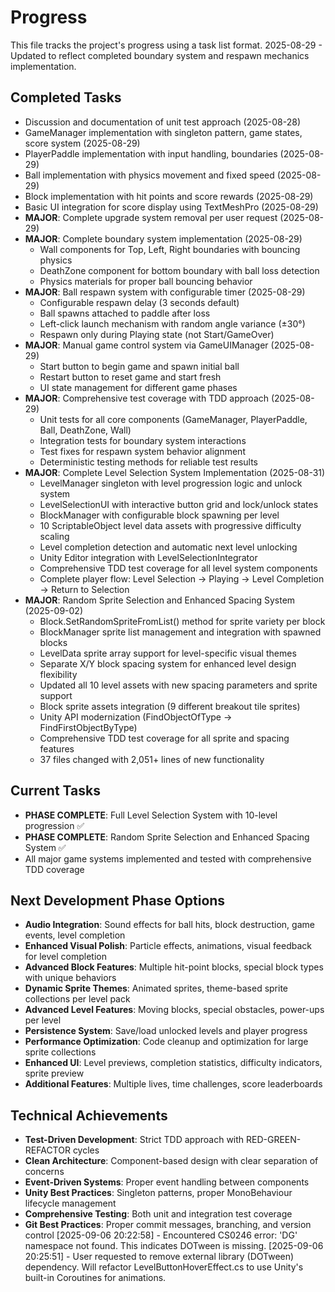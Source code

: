 # Progress

This file tracks the project's progress using a task list format.
2025-08-29 - Updated to reflect completed boundary system and respawn mechanics implementation.

## Completed Tasks

*   Discussion and documentation of unit test approach (2025-08-28)
*   GameManager implementation with singleton pattern, game states, score system (2025-08-29)
*   PlayerPaddle implementation with input handling, boundaries (2025-08-29)  
*   Ball implementation with physics movement and fixed speed (2025-08-29)
*   Block implementation with hit points and score rewards (2025-08-29)
*   Basic UI integration for score display using TextMeshPro (2025-08-29)
*   **MAJOR**: Complete upgrade system removal per user request (2025-08-29)
*   **MAJOR**: Complete boundary system implementation (2025-08-29)
    - Wall components for Top, Left, Right boundaries with bouncing physics
    - DeathZone component for bottom boundary with ball loss detection
    - Physics materials for proper ball bouncing behavior
*   **MAJOR**: Ball respawn system with configurable timer (2025-08-29)
    - Configurable respawn delay (3 seconds default)
    - Ball spawns attached to paddle after loss
    - Left-click launch mechanism with random angle variance (±30°)
    - Respawn only during Playing state (not Start/GameOver)
*   **MAJOR**: Manual game control system via GameUIManager (2025-08-29)
    - Start button to begin game and spawn initial ball
    - Restart button to reset game and start fresh
    - UI state management for different game phases
*   **MAJOR**: Comprehensive test coverage with TDD approach (2025-08-29)
    - Unit tests for all core components (GameManager, PlayerPaddle, Ball, DeathZone, Wall)
    - Integration tests for boundary system interactions
    - Test fixes for respawn system behavior alignment
    - Deterministic testing methods for reliable test results
*   **MAJOR**: Complete Level Selection System Implementation (2025-08-31)
    - LevelManager singleton with level progression logic and unlock system
    - LevelSelectionUI with interactive button grid and lock/unlock states  
    - BlockManager with configurable block spawning per level
    - 10 ScriptableObject level data assets with progressive difficulty scaling
    - Level completion detection and automatic next level unlocking
    - Unity Editor integration with LevelSelectionIntegrator
    - Comprehensive TDD test coverage for all level system components
    - Complete player flow: Level Selection → Playing → Level Completion → Return to Selection
*   **MAJOR**: Random Sprite Selection and Enhanced Spacing System (2025-09-02)
    - Block.SetRandomSpriteFromList() method for sprite variety per block
    - BlockManager sprite list management and integration with spawned blocks
    - LevelData sprite array support for level-specific visual themes
    - Separate X/Y block spacing system for enhanced level design flexibility
    - Updated all 10 level assets with new spacing parameters and sprite support
    - Block sprite assets integration (9 different breakout tile sprites)
    - Unity API modernization (FindObjectOfType → FindFirstObjectByType)
    - Comprehensive TDD test coverage for all sprite and spacing features
    - 37 files changed with 2,051+ lines of new functionality

## Current Tasks

*   **PHASE COMPLETE**: Full Level Selection System with 10-level progression ✅
*   **PHASE COMPLETE**: Random Sprite Selection and Enhanced Spacing System ✅
*   All major game systems implemented and tested with comprehensive TDD coverage

## Next Development Phase Options

*   **Audio Integration**: Sound effects for ball hits, block destruction, game events, level completion
*   **Enhanced Visual Polish**: Particle effects, animations, visual feedback for level completion
*   **Advanced Block Features**: Multiple hit-point blocks, special block types with unique behaviors
*   **Dynamic Sprite Themes**: Animated sprites, theme-based sprite collections per level pack
*   **Advanced Level Features**: Moving blocks, special obstacles, power-ups per level
*   **Persistence System**: Save/load unlocked levels and player progress
*   **Performance Optimization**: Code cleanup and optimization for large sprite collections
*   **Enhanced UI**: Level previews, completion statistics, difficulty indicators, sprite preview
*   **Additional Features**: Multiple lives, time challenges, score leaderboards

## Technical Achievements

*   **Test-Driven Development**: Strict TDD approach with RED-GREEN-REFACTOR cycles
*   **Clean Architecture**: Component-based design with clear separation of concerns
*   **Event-Driven Systems**: Proper event handling between components
*   **Unity Best Practices**: Singleton patterns, proper MonoBehaviour lifecycle management
*   **Comprehensive Testing**: Both unit and integration test coverage
*   **Git Best Practices**: Proper commit messages, branching, and version control
[2025-09-06 20:22:58] - Encountered CS0246 error: 'DG' namespace not found. This indicates DOTween is missing.
[2025-09-06 20:25:51] - User requested to remove external library (DOTween) dependency. Will refactor LevelButtonHoverEffect.cs to use Unity's built-in Coroutines for animations.